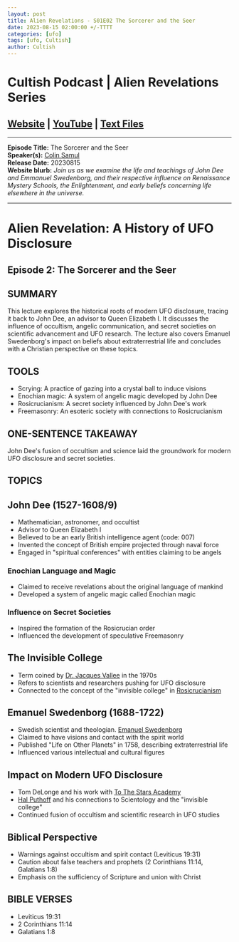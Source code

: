 ```yaml
---
layout: post
title: Alien Revelations - S01E02 The Sorcerer and the Seer
date: 2023-08-15 02:00:00 +/-TTTT
categories: [ufo]
tags: [ufo, Cultish]
author: Cultish
---
```


# Cultish Podcast | Alien Revelations Series

## [Website](https://apologiastudios.com/shows/cultish/) | [YouTube](https://www.youtube.com/@TheCultishShow) | [Text Files](https://github.com/jobian-ai/LHP-Sermons/tree/main/ufo/2023)

___

**Episode Title:** The Sorcerer and the Seer<br>
**Speaker(s):**  [Colin Samul](https://www.sermonaudio.com/speakers/18291/)<br>
**Release Date:** 20230815<br>
**Website blurb:** *Join us as we examine the life and teachings of John Dee and Emmanuel Swedenborg, and their respective influence on Renaissance Mystery Schools, the Enlightenment, and early beliefs concerning life elsewhere in the universe.*

___

# Alien Revelation: A History of UFO Disclosure

## Episode 2: The Sorcerer and the Seer

## SUMMARY

This lecture explores the historical roots of modern UFO disclosure, tracing it back to John Dee, an advisor to Queen Elizabeth I. It discusses the influence of occultism, angelic communication, and secret societies on scientific advancement and UFO research. The lecture also covers Emanuel Swedenborg's impact on beliefs about extraterrestrial life and concludes with a Christian perspective on these topics.

## TOOLS

* Scrying: A practice of gazing into a crystal ball to induce visions
* Enochian magic: A system of angelic magic developed by John Dee
* Rosicrucianism: A secret society influenced by John Dee's work
* Freemasonry: An esoteric society with connections to Rosicrucianism

## ONE-SENTENCE TAKEAWAY

John Dee's fusion of occultism and science laid the groundwork for modern UFO disclosure and secret societies.

## TOPICS

## John Dee (1527-1608/9)

* Mathematician, astronomer, and occultist
* Advisor to Queen Elizabeth I
* Believed to be an early British intelligence agent (code: 007)
* Invented the concept of British empire projected through naval force
* Engaged in "spiritual conferences" with entities claiming to be angels

### Enochian Language and Magic

* Claimed to receive revelations about the original language of mankind
* Developed a system of angelic magic called Enochian magic

### Influence on Secret Societies

* Inspired the formation of the Rosicrucian order
* Influenced the development of speculative Freemasonry

## The Invisible College

* Term coined by [Dr. Jacques Vallee](https://en.wikipedia.org/wiki/Jacques_Vall%C3%A9e) in the 1970s
* Refers to scientists and researchers pushing for UFO disclosure
* Connected to the concept of the "invisible college" in [Rosicrucianism](https://en.wikipedia.org/wiki/Rosicrucianism)

## Emanuel Swedenborg (1688-1722)

* Swedish scientist and theologian. [Emanuel Swedenborg](https://en.wikipedia.org/wiki/Emanuel_Swedenborg)
* Claimed to have visions and contact with the spirit world
* Published "Life on Other Planets" in 1758, describing extraterrestrial life
* Influenced various intellectual and cultural figures

## Impact on Modern UFO Disclosure

* Tom DeLonge and his work with [To The Stars Academy](https://tothestars.media/pages/about)
* [Hal Puthoff](https://en.wikipedia.org/wiki/Harold_E._Puthoff) and his connections to Scientology and the "invisible college"
* Continued fusion of occultism and scientific research in UFO studies

## Biblical Perspective

* Warnings against occultism and spirit contact (Leviticus 19:31)
* Caution about false teachers and prophets (2 Corinthians 11:14, Galatians 1:8)
* Emphasis on the sufficiency of Scripture and union with Christ

## BIBLE VERSES

* Leviticus 19:31
* 2 Corinthians 11:14
* Galatians 1:8
